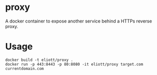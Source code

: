 # proxy
A docker container to expose another service behind a HTTPs reverse proxy.
# Usage
```
docker build -t eliott/proxy .
docker run -p 443:8443 -p 80:8080 -it eliott/proxy target.com currentdomain.com
```
